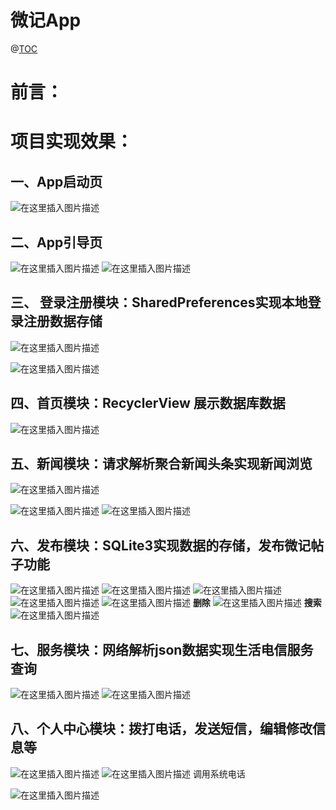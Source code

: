 # 微记App 

@[TOC](功能目录)
# 前言：

# 项目实现效果：
## 一、App启动页
![在这里插入图片描述](https://img-blog.csdnimg.cn/20210416234111984.png?x-oss-process=image/watermark,type_ZmFuZ3poZW5naGVpdGk,shadow_10,text_aHR0cHM6Ly9ibG9nLmNzZG4ubmV0L3dlaXhpbl80Mzg1Mzc0Ng==,size_16,color_FFFFFF,t_70)

## 二、App引导页
![在这里插入图片描述](https://img-blog.csdnimg.cn/20210416234136963.png?x-oss-process=image/watermark,type_ZmFuZ3poZW5naGVpdGk,shadow_10,text_aHR0cHM6Ly9ibG9nLmNzZG4ubmV0L3dlaXhpbl80Mzg1Mzc0Ng==,size_16,color_FFFFFF,t_70)
![在这里插入图片描述](https://img-blog.csdnimg.cn/2021041623414940.png?x-oss-process=image/watermark,type_ZmFuZ3poZW5naGVpdGk,shadow_10,text_aHR0cHM6Ly9ibG9nLmNzZG4ubmV0L3dlaXhpbl80Mzg1Mzc0Ng==,size_16,color_FFFFFF,t_70)


##  三、 登录注册模块：SharedPreferences实现本地登录注册数据存储
![在这里插入图片描述](https://img-blog.csdnimg.cn/20210416234256459.png?x-oss-process=image/watermark,type_ZmFuZ3poZW5naGVpdGk,shadow_10,text_aHR0cHM6Ly9ibG9nLmNzZG4ubmV0L3dlaXhpbl80Mzg1Mzc0Ng==,size_16,color_FFFFFF,t_70)

![在这里插入图片描述](https://img-blog.csdnimg.cn/20210416234314445.png?x-oss-process=image/watermark,type_ZmFuZ3poZW5naGVpdGk,shadow_10,text_aHR0cHM6Ly9ibG9nLmNzZG4ubmV0L3dlaXhpbl80Mzg1Mzc0Ng==,size_16,color_FFFFFF,t_70)
##  四、首页模块：RecyclerView 展示数据库数据
![在这里插入图片描述](https://img-blog.csdnimg.cn/20210416234408209.png?x-oss-process=image/watermark,type_ZmFuZ3poZW5naGVpdGk,shadow_10,text_aHR0cHM6Ly9ibG9nLmNzZG4ubmV0L3dlaXhpbl80Mzg1Mzc0Ng==,size_16,color_FFFFFF,t_70)


## 五、新闻模块：请求解析聚合新闻头条实现新闻浏览
![在这里插入图片描述](https://img-blog.csdnimg.cn/20210416235047522.png?x-oss-process=image/watermark,type_ZmFuZ3poZW5naGVpdGk,shadow_10,text_aHR0cHM6Ly9ibG9nLmNzZG4ubmV0L3dlaXhpbl80Mzg1Mzc0Ng==,size_16,color_FFFFFF,t_70)

![在这里插入图片描述](https://img-blog.csdnimg.cn/20210416234845178.png?x-oss-process=image/watermark,type_ZmFuZ3poZW5naGVpdGk,shadow_10,text_aHR0cHM6Ly9ibG9nLmNzZG4ubmV0L3dlaXhpbl80Mzg1Mzc0Ng==,size_16,color_FFFFFF,t_70)
![在这里插入图片描述](https://img-blog.csdnimg.cn/20210416235159299.png?x-oss-process=image/watermark,type_ZmFuZ3poZW5naGVpdGk,shadow_10,text_aHR0cHM6Ly9ibG9nLmNzZG4ubmV0L3dlaXhpbl80Mzg1Mzc0Ng==,size_16,color_FFFFFF,t_70)


## 六、发布模块：SQLite3实现数据的存储，发布微记帖子功能
![在这里插入图片描述](https://img-blog.csdnimg.cn/20210416235328715.png?x-oss-process=image/watermark,type_ZmFuZ3poZW5naGVpdGk,shadow_10,text_aHR0cHM6Ly9ibG9nLmNzZG4ubmV0L3dlaXhpbl80Mzg1Mzc0Ng==,size_16,color_FFFFFF,t_70)
![在这里插入图片描述](https://img-blog.csdnimg.cn/20210416235351145.png?x-oss-process=image/watermark,type_ZmFuZ3poZW5naGVpdGk,shadow_10,text_aHR0cHM6Ly9ibG9nLmNzZG4ubmV0L3dlaXhpbl80Mzg1Mzc0Ng==,size_16,color_FFFFFF,t_70)
![在这里插入图片描述](https://img-blog.csdnimg.cn/20210416235456211.png?x-oss-process=image/watermark,type_ZmFuZ3poZW5naGVpdGk,shadow_10,text_aHR0cHM6Ly9ibG9nLmNzZG4ubmV0L3dlaXhpbl80Mzg1Mzc0Ng==,size_16,color_FFFFFF,t_70)
![在这里插入图片描述](https://img-blog.csdnimg.cn/20210416235528518.png?x-oss-process=image/watermark,type_ZmFuZ3poZW5naGVpdGk,shadow_10,text_aHR0cHM6Ly9ibG9nLmNzZG4ubmV0L3dlaXhpbl80Mzg1Mzc0Ng==,size_16,color_FFFFFF,t_70)
![在这里插入图片描述](https://img-blog.csdnimg.cn/20210416235422738.png?x-oss-process=image/watermark,type_ZmFuZ3poZW5naGVpdGk,shadow_10,text_aHR0cHM6Ly9ibG9nLmNzZG4ubmV0L3dlaXhpbl80Mzg1Mzc0Ng==,size_16,color_FFFFFF,t_70)
 **删除**
![在这里插入图片描述](https://img-blog.csdnimg.cn/20210417000213747.png?x-oss-process=image/watermark,type_ZmFuZ3poZW5naGVpdGk,shadow_10,text_aHR0cHM6Ly9ibG9nLmNzZG4ubmV0L3dlaXhpbl80Mzg1Mzc0Ng==,size_16,color_FFFFFF,t_70)
 **搜索**
![在这里插入图片描述](https://img-blog.csdnimg.cn/20210417000557877.png?x-oss-process=image/watermark,type_ZmFuZ3poZW5naGVpdGk,shadow_10,text_aHR0cHM6Ly9ibG9nLmNzZG4ubmV0L3dlaXhpbl80Mzg1Mzc0Ng==,size_16,color_FFFFFF,t_70)


## 七、服务模块：网络解析json数据实现生活电信服务查询
![在这里插入图片描述](https://img-blog.csdnimg.cn/20210416235603638.png?x-oss-process=image/watermark,type_ZmFuZ3poZW5naGVpdGk,shadow_10,text_aHR0cHM6Ly9ibG9nLmNzZG4ubmV0L3dlaXhpbl80Mzg1Mzc0Ng==,size_16,color_FFFFFF,t_70)
![在这里插入图片描述](https://img-blog.csdnimg.cn/20210416235615344.png?x-oss-process=image/watermark,type_ZmFuZ3poZW5naGVpdGk,shadow_10,text_aHR0cHM6Ly9ibG9nLmNzZG4ubmV0L3dlaXhpbl80Mzg1Mzc0Ng==,size_16,color_FFFFFF,t_70)


## 八、个人中心模块：拨打电话，发送短信，编辑修改信息等
![在这里插入图片描述](https://img-blog.csdnimg.cn/20210416235643539.png?x-oss-process=image/watermark,type_ZmFuZ3poZW5naGVpdGk,shadow_10,text_aHR0cHM6Ly9ibG9nLmNzZG4ubmV0L3dlaXhpbl80Mzg1Mzc0Ng==,size_16,color_FFFFFF,t_70)
![在这里插入图片描述](https://img-blog.csdnimg.cn/20210416235958851.png?x-oss-process=image/watermark,type_ZmFuZ3poZW5naGVpdGk,shadow_10,text_aHR0cHM6Ly9ibG9nLmNzZG4ubmV0L3dlaXhpbl80Mzg1Mzc0Ng==,size_16,color_FFFFFF,t_70)
调用系统电话

![在这里插入图片描述](https://img-blog.csdnimg.cn/20210417000023331.png?x-oss-process=image/watermark,type_ZmFuZ3poZW5naGVpdGk,shadow_10,text_aHR0cHM6Ly9ibG9nLmNzZG4ubmV0L3dlaXhpbl80Mzg1Mzc0Ng==,size_16,color_FFFFFF,t_70)


